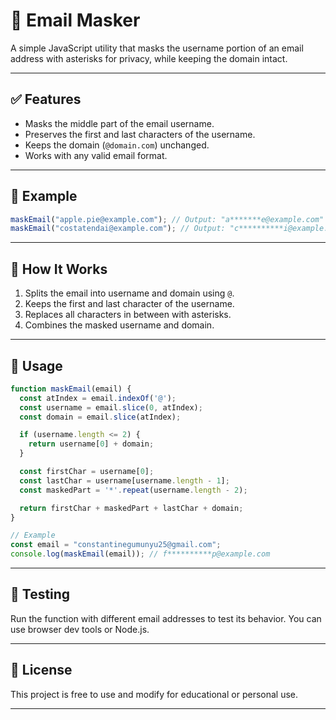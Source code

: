 # 📧 Email Masker

A simple JavaScript utility that masks the username portion of an email address with asterisks for privacy, while keeping the domain intact.

---

## ✅ Features

* Masks the middle part of the email username.
* Preserves the first and last characters of the username.
* Keeps the domain (`@domain.com`) unchanged.
* Works with any valid email format.

---

## 📌 Example

```javascript
maskEmail("apple.pie@example.com"); // Output: "a*******e@example.com"
maskEmail("costatendai@example.com"); // Output: "c**********i@example.com"
```

---

## 🚀 How It Works

1. Splits the email into username and domain using `@`.
2. Keeps the first and last character of the username.
3. Replaces all characters in between with asterisks.
4. Combines the masked username and domain.

---

## 📄 Usage

```javascript
function maskEmail(email) {
  const atIndex = email.indexOf('@');
  const username = email.slice(0, atIndex);
  const domain = email.slice(atIndex);

  if (username.length <= 2) {
    return username[0] + domain;
  }

  const firstChar = username[0];
  const lastChar = username[username.length - 1];
  const maskedPart = '*'.repeat(username.length - 2);

  return firstChar + maskedPart + lastChar + domain;
}

// Example
const email = "constantinegumunyu25@gmail.com";
console.log(maskEmail(email)); // f**********p@example.com
```

---

## 🧪 Testing

Run the function with different email addresses to test its behavior. You can use browser dev tools or Node.js.

---

## 📁 License

This project is free to use and modify for educational or personal use.

---
